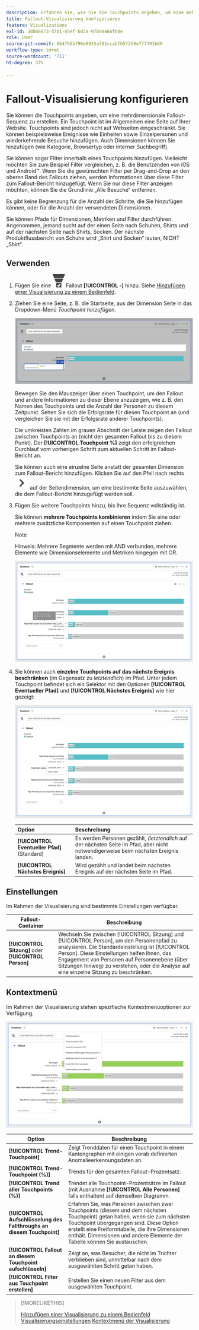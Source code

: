 ```yaml
---
description: Erfahren Sie, wie Sie die Touchpoints angeben, um eine mehrdimensionale Fallout-Sequenz zu erstellen.
title: Fallout-Visualisierung konfigurieren
feature: Visualizations
exl-id: 3d888673-d7b1-45ef-bd3a-97b98466fb0e
role: User
source-git-commit: 664756b796e8915a701ccabfb5f250e777701b60
workflow-type: tm+mt
source-wordcount: '711'
ht-degree: 37%

---
```


# Fallout-Visualisierung konfigurieren

Sie können die Touchpoints angeben, um eine mehrdimensionale Fallout-Sequenz zu erstellen. Ein Touchpoint ist im Allgemeinen eine Seite auf Ihrer Website. Touchpoints sind jedoch nicht auf Webseiten eingeschränkt. Sie können beispielsweise Ereignisse wie Einheiten sowie Einzelpersonen und wiederkehrende Besuche hinzufügen. Auch Dimensionen können Sie hinzufügen (wie Kategorie, Browsertyp oder interner Suchbegriff).

Sie können sogar Filter innerhalb eines Touchpoints hinzufügen. Vielleicht möchten Sie zum Beispiel Filter vergleichen, z. B. die Benutzenden von iOS und Android™. Wenn Sie die gewünschten Filter per Drag-and-Drop an den oberen Rand des Fallouts ziehen, werden Informationen über diese Filter zum Fallout-Bericht hinzugefügt. Wenn Sie nur diese Filter anzeigen möchten, können Sie die Grundlinie „Alle Besuche“ entfernen.

Es gibt keine Begrenzung für die Anzahl der Schritte, die Sie hinzufügen können, oder für die Anzahl der verwendeten Dimensionen.

Sie können Pfade für Dimensionen, Metriken und Filter durchführen. Angenommen, jemand sucht auf der einen Seite nach Schuhen, Shirts und auf der nächsten Seite nach Shirts, Socken. Der nächste Produktflussbericht von Schuhe wird „Shirt und Socken“ lauten, NICHT „Shirt“.

## Verwenden

1. Fügen Sie eine ![ConversionFunnel](/help/assets/icons/ConversionFunnel.svg)Fallout **[!UICONTROL -]** hinzu. Siehe [Hinzufügen einer Visualisierung zu einem Bedienfeld](../freeform-analysis-visualizations.md#add-visualizations-to-a-panel).
1. Ziehen Sie eine Seite, z. B. die Startseite, aus der Dimension Seite in das Dropdown-Menü *Touchpoint hinzufügen*.

   ![Die Startseite aus der Dimension Startseite, die in das Feld Touchpoint hinzufügen gezogen wurde.](assets/fallout-drag.png)

   Bewegen Sie den Mauszeiger über einen Touchpoint, um den Fallout und andere Informationen zu dieser Ebene anzuzeigen, wie z. B. den Namen des Touchpoints und die Anzahl der Personen zu diesem Zeitpunkt. Sehen Sie sich die Erfolgsrate für diesen Touchpoint an (und vergleichen Sie sie mit der Erfolgsrate anderer Touchpoints).

   Die umkreisten Zahlen im grauen Abschnitt der Leiste zeigen den Fallout zwischen Touchpoints an (nicht den gesamten Fallout bis zu diesem Punkt). Der **[!UICONTROL Touchpoint %]** zeigt den erfolgreichen Durchlauf vom vorherigen Schritt zum aktuellen Schritt im Fallout-Bericht an.

   Sie können auch eine einzelne Seite anstatt der gesamten Dimension zum Fallout-Bericht hinzufügen. Klicken Sie auf den Pfeil nach rechts ![ChevronRight](/help/assets/icons/ChevronRight.svg) auf der Seitendimension, um eine bestimmte Seite auszuwählen, die dem Fallout-Bericht hinzugefügt werden soll.

1. Fügen Sie weitere Touchpoints hinzu, bis Ihre Sequenz vollständig ist.

   Sie können **mehrere Touchpoints kombinieren** indem Sie eine oder mehrere zusätzliche Komponenten auf einen Touchpoint ziehen.

   >[!NOTE]
   >
   >Hinweis: Mehrere Segmente werden mit AND verbunden, mehrere Elemente wie Dimensionselemente und Metriken hingegen mit OR.

   ![Die Seite: CamerRoll oder Seite: Kamera-Touchpoints hervorgehoben.](assets/fallout-or.png)

1. Sie können auch **einzelne Touchpoints auf das nächste Ereignis beschränken** (im Gegensatz zu *letztendlich*) im Pfad. Unter jedem Touchpoint befindet sich ein Selektor mit den Optionen **[!UICONTROL Eventueller Pfad]** und **[!UICONTROL Nächstes Ereignis]** wie hier gezeigt:

   ![Die Ansicht „Alle Besuche“ mit hervorgehobener Option „Endgültiger Pfad“. ](assets/fallout-nexthit.png)

   | Option | Beschreibung |
   |---|---|
   | **[!UICONTROL Eventueller Pfad]** (Standard) | Es werden Personen gezählt, *(letztendlich* auf der nächsten Seite im Pfad, aber nicht notwendigerweise beim nächsten Ereignis landen. |
   | **[!UICONTROL Nächstes Ereignis]** | Wird gezählt und landet beim nächsten Ereignis auf der nächsten Seite im Pfad. |


## Einstellungen

Im Rahmen der Visualisierung sind bestimmte Einstellungen verfügbar.

| Fallout-Container | Beschreibung |
|--- |--- |
| **[!UICONTROL Sitzung]** oder **[!UICONTROL Person]** | Wechseln Sie zwischen [!UICONTROL Sitzung] und [!UICONTROL Person], um den Personenpfad zu analysieren. Die Standardeinstellung ist [!UICONTROL Person]. Diese Einstellungen helfen Ihnen, das Engagement von Personen auf Personenebene (über Sitzungen hinweg) zu verstehen, oder die Analyse auf eine einzelne Sitzung zu beschränken. |


## Kontextmenü

Im Rahmen der Visualisierung stehen spezifische Kontextmenüoptionen zur Verfügung.

![Fallout-Optionen](assets/fallout-options.png)

| Option | Beschreibung |
|--- |--- |
| **[!UICONTROL Trend-Touchpoint]** | Zeigt Trenddaten für einen Touchpoint in einem Kantengraphen mit einigen vorab definierten Anomalieerkennungsdaten an. |
| **[!UICONTROL Trend-Touchpoint (%)]** | Trends für den gesamten Fallout-Prozentsatz. |
| **[!UICONTROL Trend aller Touchpoints (%)]** | Trendet alle Touchpoint-Prozentsätze im Fallout (mit Ausnahme **[!UICONTROL Alle Personen]** falls enthalten) auf demselben Diagramm. |
| **[!UICONTROL Aufschlüsselung des Fallthroughs an diesem Touchpoint]** | Erfahren Sie, was Personen zwischen zwei Touchpoints (diesem und dem nächsten Touchpoint) getan haben, wenn sie zum nächsten Touchpoint übergegangen sind. Diese Option erstellt eine Freiformtabelle, die Ihre Dimensionen enthält. Dimensionen und andere Elemente der Tabelle können Sie austauschen. |
| **[!UICONTROL Fallout an diesem Touchpoint aufschlüsseln]** | Zeigt an, was Besucher, die nicht im Trichter verblieben sind, unmittelbar nach dem ausgewählten Schritt getan haben. |
| **[!UICONTROL Filter aus Touchpoint erstellen]** | Erstellen Sie einen neuen Filter aus dem ausgewählten Touchpoint. |

>[!MORELIKETHIS]
>
>[Hinzufügen einer Visualisierung zu einem Bedienfeld](/help/analysis-workspace/visualizations/freeform-analysis-visualizations.md#add-visualizations-to-a-panel)
>[Visualisierungseinstellungen](/help/analysis-workspace/visualizations/freeform-analysis-visualizations.md#settings)
>[Kontextmenü der Visualisierung](/help/analysis-workspace/visualizations/freeform-analysis-visualizations.md#context-menu)
>

